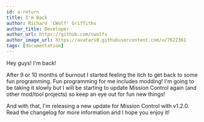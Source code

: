 ```yaml
---
id: a-return
title: I'm Back
author: Richard 'CWolf' Griffiths
author_title: Developer
author_url: https://github.com/cwolfs
author_image_url: https://avatars0.githubusercontent.com/u/7622361
tags: [documentation]
---
```


Hey guys! I'm back!

After 9 or 10 months of burnout I started feeling the itch to get back to some fun programming. Fun programming for me includes modding! I'm going to be taking it slowly but I will be starting to update Mission Control again (and other mod/tool projects) so keep an eye out for fun new things!

And with that, I'm releasing a new update for Mission Control with v1.2.0. Read the changelog for more information and I hope you enjoy it!
